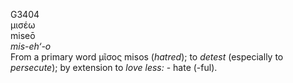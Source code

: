 G3404  
μισέω  
miseō  
*mis-eh‘-o*  
From a primary word μῖσος misos (*hatred*); to *detest* (especially to
*persecute*); by extension to *love* *less:* - hate (-ful).  
